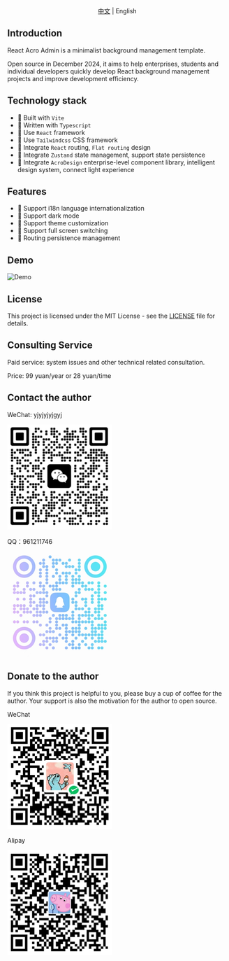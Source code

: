 <p align="center"><a href="README.md">中文</a> | English</p>

## Introduction

React Acro Admin is a minimalist background management template.

Open source in December 2024, it aims to help enterprises, students and individual developers quickly develop React background management projects and improve development efficiency.

## Technology stack

- 🎉 Built with `Vite`
- 🎉 Written with `Typescript`
- 🎉 Use `React` framework
- 🎉 Use `Tailwindcss` CSS framework
- 🎉 Integrate `React` routing, `Flat routing` design
- 🎉 Integrate `Zustand` state management, support state persistence
- 🎉 Integrate `AcroDesign` enterprise-level component library, intelligent design system, connect light experience

## Features

- 🎉 Support i18n language internationalization
- 🎉 Support dark mode
- 🎉 Support theme customization
- 🎉 Support full screen switching
- 🎉 Routing persistence management

## Demo

![Demo](/src/assets/image/demo.gif)

## License

This project is licensed under the MIT License - see the [LICENSE](LICENSE) file for details.

## Consulting Service

Paid service: system issues and other technical related consultation.

Price: 99 yuan/year or 28 yuan/time

## Contact the author

WeChat: yjyjyjyjgyj

![WeChat](/src/assets/image/wx.png)

QQ：961211746

![QQ](/src/assets/image/qq.png)

## Donate to the author

If you think this project is helpful to you, please buy a cup of coffee for the author. Your support is also the motivation for the author to open source.

WeChat

![WeChat](/src/assets/image/wx_pay.png)

Alipay

![Alipay](/src/assets/image/zfb.png)
